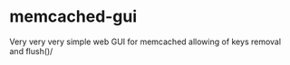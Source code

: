 memcached-gui
=============

Very very very simple web GUI for memcached allowing of keys removal and flush()/